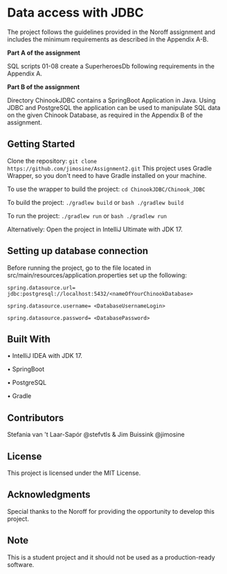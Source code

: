 # Data access with JDBC

The project follows the guidelines provided in the Noroff assignment and includes the minimum requirements as described in the Appendix A-B.



**Part A of the assignment**

SQL scripts 01-08 create a SuperheroesDb following requirements in the Appendix A.



**Part B of the assignment**

Directory ChinookJDBC contains a SpringBoot Application in Java. Using JDBC and PostgreSQL the application can be used to manipulate SQL data on the given Chinook Database, as required in the Appendix B of the assignment.



## Getting Started
Clone the repository:
`git clone https://github.com/jimosine/Assignment2.git`
This project uses Gradle Wrapper, so you don't need to have Gradle installed on your machine.

To use the wrapper  to build the project:
`cd ChinookJDBC/Chinook_JDBC`

To build the project:
`./gradlew build` or `bash ./gradlew build`

To run the project:
`./gradlew run` or `bash ./gradlew run`

Alternatively:
Open the project in IntelliJ Ultimate with JDK 17.



## Setting up database connection
Before running the project, go to the file located in src/main/resources/application.properties set up the following:


`spring.datasource.url= jdbc:postgresql://localhost:5432/<nameOfYourChinookDatabase>`

`spring.datasource.username= <DatabaseUsernameLogin>`

`spring.datasource.password= <DatabasePassword>`



## Built With

• IntelliJ IDEA with JDK 17.

• SpringBoot

• PostgreSQL

• Gradle



## Contributors
Stefania van 't Laar-Sapór @stefvtls & Jim Buissink @jimosine



## License
This project is licensed under the MIT License.



## Acknowledgments
Special thanks to the Noroff for providing the opportunity to develop this project.



## Note
This is a student project and it should not be used as a production-ready software.